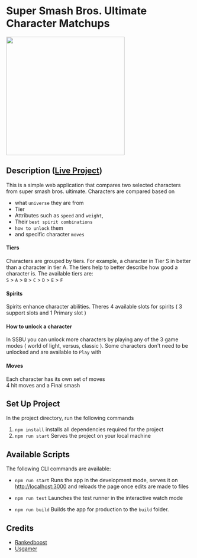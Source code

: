 # Super Smash Bros. Ultimate Character Matchups

<img width="320" src="https://firebasestorage.googleapis.com/v0/b/super-smash-matchups.appspot.com/o/img%2Fpreview2.png?alt=media&token=d526f714-2356-4508-95e1-035db2ced864">

## Description ([Live Project](https://ssbm.netlify.com))

This is a simple web application that compares two selected characters from super smash bros. ultimate. Characters are compared based on 
- what `universe` they are from
- Tier 
- Attributes such as `speed` and `weight`,
- Their `best spirit combinations`
- `how to unlock` them
- and specific character `moves`


#### Tiers
Characters are grouped by tiers. For example, a character in Tier S in better than a character in tier A. The tiers help to better describe how good a character is. The available tiers are: <br>
`S` > `A` > `B` > `C` > `D` > `E` > `F` 

#### Spirits
Spirits enhance character abilities. Theres 4 available slots for spirits ( 3 support slots and 1 Primary slot )

#### How to unlock a character
In SSBU you can unlock more characters by playing any of the 3 game modes ( world of light, versus, classic ). Some characters don't need to be unlocked and are available to `Play` with


#### Moves
Each character has its own set of moves <br>
4 hit moves and a Final smash

## Set Up Project
In the project directory, run the following commands
1) `npm install` installs all dependencies required for the project
2) `npm run start` Serves the project on your local machine


## Available Scripts

The following CLI commands are available:
- `npm run start` Runs the app in the development mode, serves it on [http://localhost:3000](http://localhost:3000) and reloads the page once 
edits are made to files

- `npm run test` Launches the test runner in the interactive watch mode

- `npm run build` Builds the app for production to the `build` folder.


## Credits
- [Rankedboost](https://rankedboost.com/) 
- [Usgamer](https://www.usgamer.net/articles/10-12-2018-super-smash-bros-ultimate-characters-moves-type-every-character-on-the-super-smash-bros-ultimate-roster)